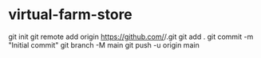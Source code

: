 # virtual-farm-store

git init
git remote add origin https://github.com/<htglass>/<virtual-farm-store>.git
git add .
git commit -m "Initial commit"
git branch -M main
git push -u origin main